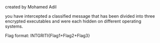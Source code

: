 created by Mohamed Adil

you have intercepted a classified message that has been divided into three encrypted executables and were each hidden on different operating systems.

Flag format: INTGRITI{Flag1+Flag2+Flag3}
